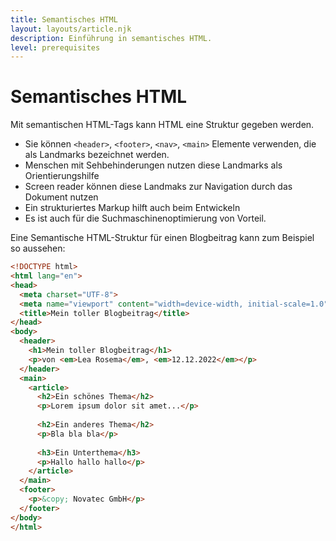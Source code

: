 ```yaml
---
title: Semantisches HTML
layout: layouts/article.njk
description: Einführung in semantisches HTML.
level: prerequisites
---
```

# Semantisches HTML

Mit semantischen HTML-Tags kann HTML eine Struktur gegeben werden.

- Sie können `<header>`, `<footer>`, `<nav>`, `<main>` Elemente verwenden, die als Landmarks bezeichnet werden.
- Menschen mit Sehbehinderungen nutzen diese Landmarks als Orientierungshilfe
- Screen reader können diese Landmaks zur Navigation durch das Dokument nutzen
- Ein strukturiertes Markup hilft auch beim Entwickeln
- Es ist auch für die Suchmaschinenoptimierung von Vorteil.

Eine Semantische HTML-Struktur für einen Blogbeitrag kann zum Beispiel so aussehen:

```html
<!DOCTYPE html>
<html lang="en">
<head>
  <meta charset="UTF-8">
  <meta name="viewport" content="width=device-width, initial-scale=1.0">
  <title>Mein toller Blogbeitrag</title>
</head>
<body>
  <header>
    <h1>Mein toller Blogbeitrag</h1>
    <p>von <em>Lea Rosema</em>, <em>12.12.2022</em></p>
  </header>
  <main>
    <article>
      <h2>Ein schönes Thema</h2>
      <p>Lorem ipsum dolor sit amet...</p>
      
      <h2>Ein anderes Thema</h2>
      <p>Bla bla bla</p>
      
      <h3>Ein Unterthema</h3>
      <p>Hallo hallo hallo</p>
    </article>
  </main>
  <footer>
    <p>&copy; Novatec GmbH</p>
  </footer>
</body>
</html>
```

